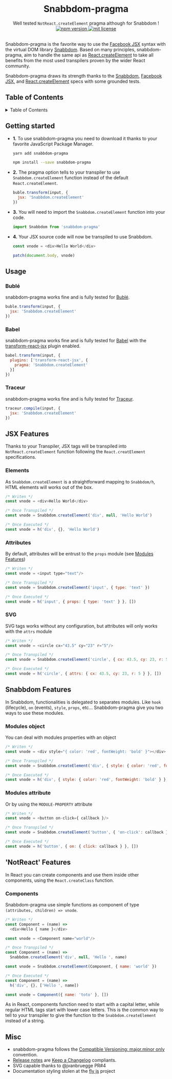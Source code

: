 <h1 align="center"> Snabbdom-pragma </h1>

<div align="center">
  Well tested <code>NotReact.createElement</code> pragma although for Snabbdom !
</div>

<div align="center">
  <a href="https://www.npmjs.com/package/snabbdom-pragma">
    <img src="https://img.shields.io/npm/v/snabbdom-pragma.svg?style=flat-square" alt="npm version"/>
  </a>
  <a href="https://github.com/Swizz/snabbdom-pragma/blob/master/LICENSE.md">
    <img src="https://img.shields.io/badge/license-MIT-blue.svg?style=flat-square" alt="mit license"/>
  </a>
</div>

<br/>

Snabbdom-pragma is the favorite way to use the [Facebook JSX](https://facebook.github.io/jsx/) syntax with the virtual DOM library [Snabbdom](https://github.com/snabbdom/snabbdom). Based on many principles, snabbdom-pragma, aim to handle the same api as [React.createElement](https://facebook.github.io/react/docs/react-api.html#createelement) to take all benefits from the most used transpilers proven by the wider React community.

Snabbdom-pragma draws its strength thanks to the [Snabbdom](https://github.com/snabbdom/snabbdom), [Facebook JSX](https://facebook.github.io/jsx/), and [React.createElement](https://facebook.github.io/react/docs/react-api.html#createelement) specs with some grounded tests.

## Table of Contents

<details>
<summary>Table of Contents</summary>

  - [Overview](#snabbdom-pragma)
  - [Getting started](#getting-started)
  - [Usage](#usage)
    * [Bublé](#bublé)
    * [Babel](#babel)
    * [Traceur](#traceur)
  - [JSX Features](#jsx-features)
    * [Elements](#elements)
    * [Attributes](#attributes)
    * [SVG](#svg)
  - [Snabbdom Features](#snabbdom-features)
    * [Modules object](#modules-object)
    * [Modules attribute](#modules-object)
  - ['NotReact' Features](#notreact-features)
    * [Components](#components)
  - [Misc](#misc)
</details>

## Getting started

- **1.** To use snabbdom-pragma you need to download it thanks to your favorite JavaScript Package Manager.
  ```sh
  yarn add snabbdom-pragma
  ```

  ```sh
  npm install --save snabbdom-pragma
  ```

- **2.** The pragma option tells to your transpiler to use `Snabbdom.createElement` function instead of the default `React.createElement`.
  ```js
  buble.transform(input, {
    jsx: 'Snabbdom.createElement'
  })
  ```

- **3.** You will need to import the `Snabbdom.createElement` function into your code.
  ```js
  import Snabbdom from 'snabbdom-pragma'
  ```

- **4.** Your JSX source code will now be transpiled to use Snabbdom.
  ```js
  const vnode = <div>Hello World</div>

  patch(document.body, vnode)
  ```

## Usage

### Bublé
snabbdom-pragma works fine and is fully tested for [Bublé](https://buble.surge.sh/guide/).
```js
buble.transform(input, {
  jsx: 'Snabbdom.createElement'
})
```

### Babel
snabbdom-pragma works fine and is fully tested for [Babel](https://babeljs.io) with the
[transform-react-jsx](https://babeljs.io/docs/plugins/transform-react-jsx/) plugin enabled.
```js
babel.transform(input, {
  plugins: ['transform-react-jsx', {
    pragma: 'Snabbdom.createElement'
  }]
})
```

### Traceur
snabbdom-pragma works fine and is fully tested for [Traceur](https://github.com/google/traceur-compiler).
```js
traceur.compile(input, {
  jsx: 'Snabbdom.createElement'
})
```

## JSX Features
Thanks to your Transpiler, JSX tags will be transpiled into `NotReact.createElement` function following the `React.creatElement` specifications.

### Elements
As `Snabbdom.createElement` is a straightforward mapping to `Snabbdom/h`, HTML elements will works out of the box.
```js
/* Writen */
const vnode = <div>Hello World</div>

/* Once Transpiled */
const vnode = Snabbdom.createElement('div', null, 'Hello World')

/* Once Executed */
const vnode = h('div', {}, 'Hello World')
```

### Attributes
By default, attributes will be entrust to the `props` module (see [Modules Features](#modules-object))
```js
/* Writen */
const vnode = <input type="text"/>

/* Once Transpiled */
const vnode = Snabbdom.createElement('input', { type: 'text' })

/* Once Executed */
const vnode = h('input', { props: { type: 'text' } }, [])
```

### SVG
SVG tags works without any configuration, but attributes will only works with the `attrs` module
```js
/* Writen */
const vnode = <circle cx="43.5" cy="23" r="5"/>

/* Once Transpiled */
const vnode = Snabbdom.createElement('circle', { cx: 43.5, cy: 23, r: 5 })

/* Once Executed */
const vnode = h('circle', { attrs: { cx: 43.5, cy: 23, r: 5 } }, [])
```

## Snabbdom Features
In Snabbdom, functionalities is delegated to separates modules. Like `hook` (lifecycle), `on` (events), `style`, `props`, etc...
Snabbdom-pragma give you two ways to use these modules.

### Modules object
You can deal with modules properties with an object
```js
/* Writen */
const vnode = <div style="{ color: 'red', fontWeight: 'bold' }"></div>

/* Once Transpiled */
const vnode = Snabbdom.createElement('div', { style: { color: 'red', fontWeight: 'bold' } })

/* Once Executed */
const vnode = h('div', { style: { color: 'red', fontWeight: 'bold' } }, [])
```

### Modules attribute
Or by using the `MODULE-PROPERTY` attribute
```js
/* Writen */
const vnode = <button on-click={ callback }/>

/* Once Transpiled */
const vnode = Snabbdom.createElement('button', { 'on-click': callback })

/* Once Executed */
const vnode = h('button', { on: { click: callback } }, [])
```

## 'NotReact' Features
In React you can create components and use them inside other components, using the `React.createClass` function.

### Components
Snabbdom-pragma use simple functions as component of type `(attributes, children) => vnode`.
```js
/* Writen */
const Component = (name) =>
  <div>Hello { name }</div>

const vnode = <Component name="world"/>

/* Once Transpiled */
const Component = (name) =>
  Snabbdom.createElement('div', null, 'Hello ', name)

const vnode = Snabbdom.createElement(Component, { name: 'world' })

/* Once Executed */
const Component = (name) =>
  h('div', {}, ['Hello ', name])

const vnode = Component({ name: 'toto' }, [])
```
As in React, components function need to start with a capital letter, while regular HTML tags start with lower case letters. This is the common way to tell to your transpiler to give the function to the `Snabbdom.createElement` instead of a string.

## Misc

- snabbdom-pragma follows the [Compatible Versioning: major.minor only](https://github.com/staltz/comver) convention.
- [Release notes](https://github.com/Swizz/snabbdom-pragma/releases) are [Keep a Changelog](http://keepachangelog.com/en/0.3.0/) compliants.
- SVG capable thanks to @jvanbruegge PR#4
- Documentation styling stolen at the [fly js](https://github.com/flyjs/fly) project
